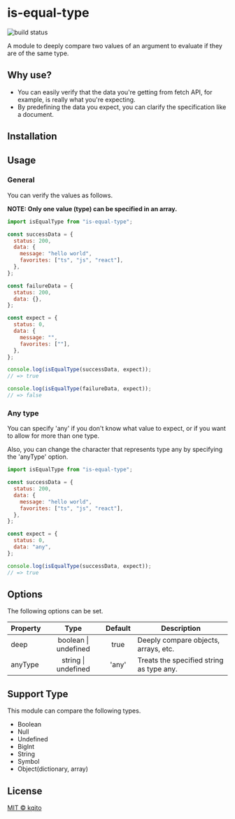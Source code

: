 # is-equal-type

![build status](https://github.com/kqito/is-equal-type/workflows/Node.js%20CI/badge.svg)

A module to deeply compare two values of an argument to evaluate if they are of the same type.

## Why use?
- You can easily verify that the data you're getting from fetch API, for example, is really what you're expecting.
- By predefining the data you expect, you can clarify the specification like a document.

## Installation

## Usage
### General
You can verify the values as follows.

**NOTE: Only one value (type) can be specified in an array.**

```javascript
import isEqualType from "is-equal-type";

const successData = {
  status: 200,
  data: {
    message: "hello world",
    favorites: ["ts", "js", "react"],
  },
};

const failureData = {
  status: 200,
  data: {},
};

const expect = {
  status: 0,
  data: {
    message: "",
    favorites: [""],
  },
};

console.log(isEqualType(successData, expect));
// => true

console.log(isEqualType(failureData, expect));
// => false
```

### Any type
You can specify 'any' if you don't know what value to expect, or if you want to allow for more than one type.

Also, you can change the character that represents type any by specifying the 'anyType' option.

```javascript
import isEqualType from "is-equal-type";

const successData = {
  status: 200,
  data: {
    message: "hello world",
    favorites: ["ts", "js", "react"],
  },
};

const expect = {
  status: 0,
  data: "any",
};

console.log(isEqualType(successData, expect));
// => true
```

## Options
The following options can be set.

| Property | Type | Default | Description |
|-|:-:|:-:|-|
|deep|boolean \| undefined|true|Deeply compare objects, arrays, etc.
|anyType|string \| undefined|'any'|Treats the specified string as type any.

## Support Type
This module can compare the following types.

- Boolean
- Null
- Undefined
- BigInt
- String
- Symbol
- Object(dictionary, array)

## License
[MIT © kqito](./LICENSE)
